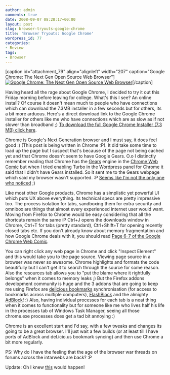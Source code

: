 ```yaml
---
author: admin
comments: true
date: 2008-09-07 08:28:17+00:00
layout: post
slug: browser-tryouts-google-chrome
title: 'Browser Tryouts: Google Chrome'
wordpress_id: 77
categories:
- Review
tags:
- Browser
---
```


[caption id="attachment_79" align="alignleft" width="207" caption="Google Chrome: The Next Gen Open Source Web Browser"][![Google Chrome: The Next Gen Open Source Web Browser](http://karunab.com/wp-content/uploads/2008/09/google-chrome-logo.png)](http://www.google.com/chrome)[/caption]

Having heard all the rage about Google Chrome, I decided to try it out this Friday morning before leaving for college. What's this I see? An online install? Of course it doesn't mean much to people who have connections which can download the 7.3MB installer in a few seconds but for others, its a bit more arduous. Here's a direct download link to the Google Chrome installer for others like me who have connections which are as slow as if not slower than broadband ;) [To download the full Google Chrome Installer (7.3 MB) click here](http://74.125.15.83/chrome/install/149.29/chrome_installer.exe).

Chrome is Google's Next Generation browser and I must say, it does feel good :) (This post is being written in Chrome :P). It did take some time to load up the page but I suspect that's because of the page not being cached yet and that Chrome doesn't seem to have Google Gears. O.o I distinctly remember reading that Chrome has the [Gears](http://gears.google.com/) engine in the [Chrome Web Comic](http://www.google.com/googlebooks/chrome/) but when I tried enabling Turbo in the Wordpress panel for Chrome it said that I didn't have Gears installed. So it sent me to the Gears webpage which said my browser wasn't supported. :P [Seems like I'm not the only one who noticed](http://wordpress.org/support/topic/201069) ;)

Like most other Google products, Chrome has a simplistic yet powerful UI which puts UX above everything. Its technical specs are pretty impressive too. The process isolation for tabs, sandboxing them for extra security and omnibox are things that almost every experienced internet user would want. Moving from Firefox to Chrome would be easy considering that all the shortcuts remain the same :P Ctrl+J opens the downloads window in Chrome, Ctrl+T for tabs (pretty standard), Ctrl+Shift+T for opening recently closed tabs etc. If you don't already know about memory fragmentation and how Google Chrome deals with it, you should read [Page 6-7 of the Google Chrome Web Comic](http://www.google.com/googlebooks/chrome/index.html#size=small&page=6).

You can right click any web page in Chrome and click "Inspect Element" and this would take you to the page source. Viewing page source in a browser was never so awesome. Chrome highlights and formats the code beautifully but I can't get it to search through the source for some reason. Also the resources tab allows you to "put the blame where it rightfully belongs" when it comes to memory leaks ;) But the Firefox addons development community is huge and the 3 addons that are going to keep me using Firefox are [delicious bookmarks](https://addons.mozilla.org/en-US/firefox/addon/3615) synchronisation (for access to bookmarks across multiple computers), [FlashBlock](https://addons.mozilla.org/en-US/firefox/addon/433) and the almighty [AdBlock](https://addons.mozilla.org/en-US/firefox/addon/10)! :) Also, having individual processes for each tab is a neat thing when it comes to functionality but for someone like me who lives half his life in the processes tab of Windows Task Manager, seeing all those chrome.exe processes does get a tad bit annoying :)

Chrome is an excellent start and I'd say, with a few tweaks and changes its going to be a great browser. I'll just wait a few builds (or at least till I have ports of AdBlock and del.icio.us bookmark syncing) and then use Chrome a bit more regularly.

PS: Why do I have the feeling that the age of the browser war threads on forums across the intarwebs are back? :P

Update: Oh I knew [this](http://msghelp.net/showthread.php?tid=85729&pid=925844#pid925844) would happen!
